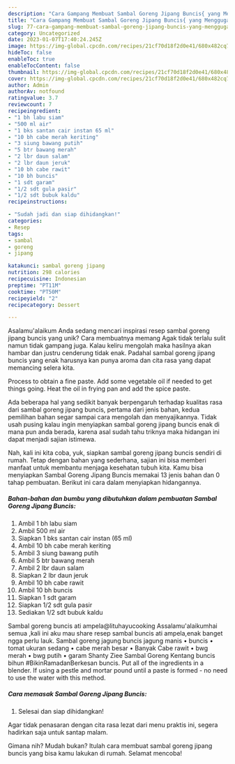 ```yaml
---
description: "Cara Gampang Membuat Sambal Goreng Jipang Buncis{ yang Menggugah Selera"
title: "Cara Gampang Membuat Sambal Goreng Jipang Buncis{ yang Menggugah Selera"
slug: 77-cara-gampang-membuat-sambal-goreng-jipang-buncis-yang-menggugah-selera
category: Uncategorized
date: 2023-01-07T17:40:24.245Z
image: https://img-global.cpcdn.com/recipes/21cf70d18f2d0e41/680x482cq70/sambal-goreng-jipang-buncis-foto-resep-utama.jpg
hideToc: false
enableToc: true
enableTocContent: false
thumbnail: https://img-global.cpcdn.com/recipes/21cf70d18f2d0e41/680x482cq70/sambal-goreng-jipang-buncis-foto-resep-utama.jpg
cover: https://img-global.cpcdn.com/recipes/21cf70d18f2d0e41/680x482cq70/sambal-goreng-jipang-buncis-foto-resep-utama.jpg
author: Admin
authorAv: notfound
ratingvalue: 3.7
reviewcount: 7
recipeingredient:
- "1 bh labu siam"
- "500 ml air"
- "1 bks santan cair instan 65 ml"
- "10 bh cabe merah keriting"
- "3 siung bawang putih"
- "5 btr bawang merah"
- "2 lbr daun salam"
- "2 lbr daun jeruk"
- "10 bh cabe rawit"
- "10 bh buncis"
- "1 sdt garam"
- "1/2 sdt gula pasir"
- "1/2 sdt bubuk kaldu"
recipeinstructions:

- "Sudah jadi dan siap dihidangkan!"
categories:
- Resep
tags:
- sambal
- goreng
- jipang

katakunci: sambal goreng jipang 
nutrition: 298 calories
recipecuisine: Indonesian
preptime: "PT11M"
cooktime: "PT50M"
recipeyield: "2"
recipecategory: Dessert

---
```



Asalamu'alaikum Anda sedang mencari inspirasi resep sambal goreng jipang buncis yang unik? Cara membuatnya memang Agak tidak terlalu sulit namun tidak gampang juga. Kalau keliru mengolah maka hasilnya akan hambar dan justru cenderung tidak enak. Padahal sambal goreng jipang buncis yang enak harusnya kan punya aroma dan cita rasa yang dapat memancing selera kita.


Process to obtain a fine paste. Add some vegetable oil if needed to get things going. Heat the oil in frying pan and add the spice paste.

Ada beberapa hal yang sedikit banyak berpengaruh terhadap kualitas rasa dari sambal goreng jipang buncis, pertama dari jenis bahan, kedua pemilihan bahan segar sampai cara mengolah dan menyajikannya. Tidak usah pusing kalau ingin menyiapkan sambal goreng jipang buncis enak di mana pun anda berada, karena asal sudah tahu triknya maka hidangan ini dapat menjadi sajian istimewa.


Nah, kali ini kita coba, yuk, siapkan sambal goreng jipang buncis sendiri di rumah. Tetap dengan bahan yang sederhana, sajian ini bisa memberi manfaat untuk membantu menjaga kesehatan tubuh kita. Kamu bisa menyiapkan Sambal Goreng Jipang Buncis memakai 13 jenis bahan dan 0 tahap pembuatan. Berikut ini cara dalam menyiapkan hidangannya.

<!--inarticleads1-->

##### Bahan-bahan dan bumbu yang dibutuhkan dalam pembuatan Sambal Goreng Jipang Buncis:

1. Ambil 1 bh labu siam
1. Ambil 500 ml air
1. Siapkan 1 bks santan cair instan (65 ml)
1. Ambil 10 bh cabe merah keriting
1. Ambil 3 siung bawang putih
1. Ambil 5 btr bawang merah
1. Ambil 2 lbr daun salam
1. Siapkan 2 lbr daun jeruk
1. Ambil 10 bh cabe rawit
1. Ambil 10 bh buncis
1. Siapkan 1 sdt garam
1. Siapkan 1/2 sdt gula pasir
1. Sediakan 1/2 sdt bubuk kaldu


Sambal goreng buncis ati ampela@lituhayucooking Assalamu&#39;alaikumhai semua ,kali ini aku mau share resep sambal buncis ati ampela,enak banget ngga perlu lauk. Sambal goreng jagung buncis jagung manis • buncis • tomat ukuran sedang • cabe merah besar • Banyak Cabe rawit • bwg merah • bwg putih • garam Shanty Ziee Sambal Goreng Kentang buncis bihun #BikinRamadanBerkesan buncis. Put all of the ingredients in a blender. If using a pestle and mortar pound until a paste is formed - no need to use the water with this method. 

<!--inarticleads2-->

##### Cara memasak Sambal Goreng Jipang Buncis:


1. Selesai dan siap dihidangkan!

Agar tidak penasaran dengan cita rasa lezat dari menu praktis ini, segera hadirkan saja untuk santap malam. 

Gimana nih? Mudah bukan? Itulah cara membuat sambal goreng jipang buncis yang bisa kamu lakukan di rumah. Selamat mencoba!
